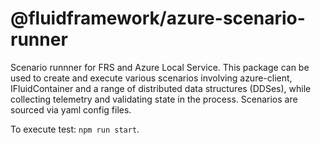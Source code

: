 # @fluidframework/azure-scenario-runner

Scenario runnner for FRS and Azure Local Service. This package can be used to create and execute various scenarios involving azure-client, IFluidContainer and a range of distributed data structures (DDSes), while collecting telemetry and validating state in the process. Scenarios are sourced via yaml config files.

To execute test: `npm run start`.
